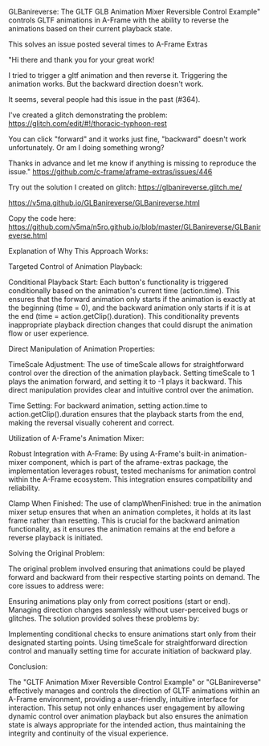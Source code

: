 GLBanireverse: The GLTF GLB Animation Mixer Reversible Control Example" controls GLTF animations in A-Frame with the ability to reverse the animations based on their current playback state.

This solves an issue posted several times to A-Frame Extras

"Hi there and thank you for your great work!

I tried to trigger a gltf animation and then reverse it. Triggering the animation works. But the backward direction doesn't work.

It seems, several people had this issue in the past (#364).

I've created a glitch demonstrating the problem: https://glitch.com/edit/#!/thoracic-typhoon-rest

You can click "forward" and it works just fine, "backward" doesn't work unfortunately. Or am I doing something wrong?

Thanks in advance and let me know if anything is missing to reproduce the issue." https://github.com/c-frame/aframe-extras/issues/446

Try out the solution I created on glitch: https://glbanireverse.glitch.me/

https://v5ma.github.io/GLBanireverse/GLBanireverse.html

Copy the code here: https://github.com/v5ma/n5ro.github.io/blob/master/GLBanireverse/GLBanireverse.html

Explanation of Why This Approach Works:

Targeted Control of Animation Playback:

Conditional Playback Start: Each button's functionality is triggered conditionally based on the animation's current time (action.time). This ensures that the forward animation only starts if the animation is exactly at the beginning (time = 0), and the backward animation only starts if it is at the end (time = action.getClip().duration). This conditionality prevents inappropriate playback direction changes that could disrupt the animation flow or user experience.

Direct Manipulation of Animation Properties:

TimeScale Adjustment: The use of timeScale allows for straightforward control over the direction of the animation playback. Setting timeScale to 1 plays the animation forward, and setting it to -1 plays it backward. This direct manipulation provides clear and intuitive control over the animation.

Time Setting: For backward animation, setting action.time to action.getClip().duration ensures that the playback starts from the end, making the reversal visually coherent and correct.

Utilization of A-Frame's Animation Mixer:

Robust Integration with A-Frame: By using A-Frame's built-in animation-mixer component, which is part of the aframe-extras package, the implementation leverages robust, tested mechanisms for animation control within the A-Frame ecosystem. This integration ensures compatibility and reliability.

Clamp When Finished: The use of clampWhenFinished: true in the animation mixer setup ensures that when an animation completes, it holds at its last frame rather than resetting. This is crucial for the backward animation functionality, as it ensures the animation remains at the end before a reverse playback is initiated.

Solving the Original Problem:

The original problem involved ensuring that animations could be played forward and backward from their respective starting points on demand. The core issues to address were:

Ensuring animations play only from correct positions (start or end).
Managing direction changes seamlessly without user-perceived bugs or glitches.
The solution provided solves these problems by:

Implementing conditional checks to ensure animations start only from their designated starting points.
Using timeScale for straightforward direction control and manually setting time for accurate initiation of backward play.

Conclusion:

The "GLTF Animation Mixer Reversible Control Example" or "GLBanireverse" effectively manages and controls the direction of GLTF animations within an A-Frame environment, providing a user-friendly, intuitive interface for interaction. This setup not only enhances user engagement by allowing dynamic control over animation playback but also ensures the animation state is always appropriate for the intended action, thus maintaining the integrity and continuity of the visual experience.
